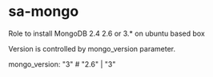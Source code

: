 # sa-mongo
Role to install MongoDB 2.4 2.6 or 3.* on ubuntu based box

Version is controlled by  mongo_version parameter.

mongo_version: "3"  #  "2.6" | "3"
